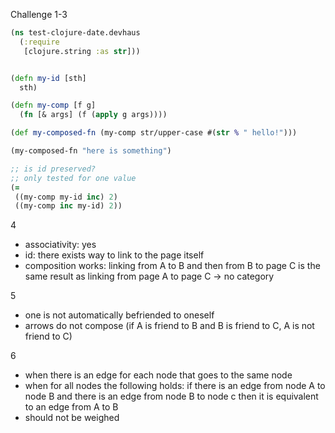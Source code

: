 Challenge 1-3

```clojure
(ns test-clojure-date.devhaus
  (:require
   [clojure.string :as str]))


(defn my-id [sth]
  sth)

(defn my-comp [f g]
  (fn [& args] (f (apply g args))))

(def my-composed-fn (my-comp str/upper-case #(str % " hello!")))

(my-composed-fn "here is something")

;; is id preserved?
;; only tested for one value
(=
 ((my-comp my-id inc) 2)
 ((my-comp inc my-id) 2))
```

4
* associativity: yes
* id: there exists way to link to the page itself
* composition works: linking from A to B and then from B to page C is the same result as linking 
from page A to page C
-> no category

5
* one is not automatically befriended to oneself
* arrows do not compose (if A is friend to B and B is friend to C, A is not friend to C)

6

* when there is an edge for each node that goes to the same node
* when for all nodes the following holds: if there is an edge from node A to node B and there is an edge from node B to node c  then it is equivalent to an edge from A to B
* should not be weighed
